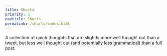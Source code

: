 ```yaml
---
title: Shorts
priority: 5
navtitle: Shorts
permalink: /shorts/index.html
---
```


A collection of quick thoughts that are slightly more well thought out than a tweet, but less well thought out (and potentially less grammatical) than a full post.